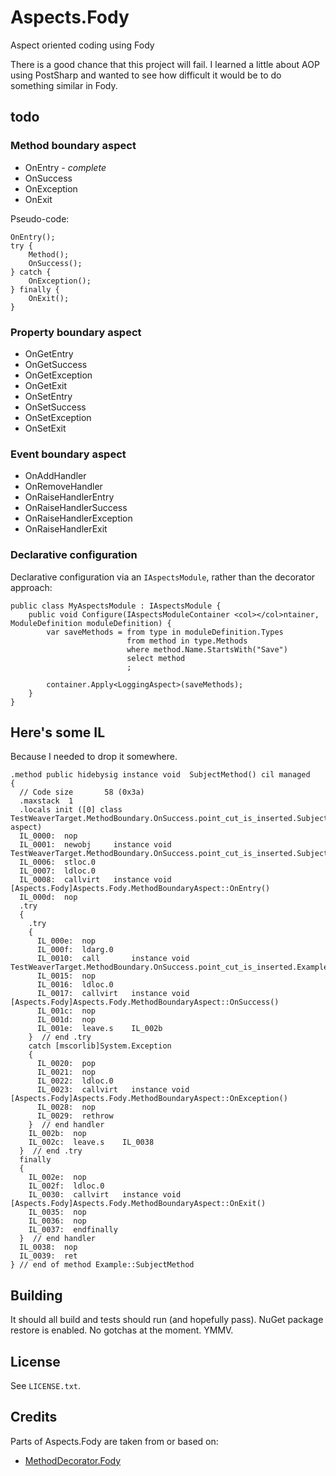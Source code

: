 Aspects.Fody
============

Aspect oriented coding using Fody

There is a good chance that this project will fail. I learned a little about AOP using PostSharp and wanted to see how difficult it would be to do something similar in Fody.


## todo

### Method boundary aspect

- OnEntry - *complete*
- OnSuccess
- OnException
- OnExit

Pseudo-code:

	OnEntry();
	try {
		Method();
		OnSuccess();
	} catch {
		OnException();
	} finally {
		OnExit();
	}


### Property boundary aspect

- OnGetEntry
- OnGetSuccess
- OnGetException
- OnGetExit
- OnSetEntry
- OnSetSuccess
- OnSetException
- OnSetExit

### Event boundary aspect

- OnAddHandler
- OnRemoveHandler
- OnRaiseHandlerEntry
- OnRaiseHandlerSuccess
- OnRaiseHandlerException
- OnRaiseHandlerExit


### Declarative configuration

Declarative configuration via an `IAspectsModule`, rather than the decorator approach:

	public class MyAspectsModule : IAspectsModule {
		public void Configure(IAspectsModuleContainer <col></col>ntainer, ModuleDefinition moduleDefinition) {
			var saveMethods = from type in moduleDefinition.Types
							  from method in type.Methods
							  where method.Name.StartsWith("Save")
							  select method
							  ;

			container.Apply<LoggingAspect>(saveMethods);
		}
	}

## Here's some IL
Because I needed to drop it somewhere.

	.method public hidebysig instance void  SubjectMethod() cil managed
	{
	  // Code size       58 (0x3a)
	  .maxstack  1
	  .locals init ([0] class TestWeaverTarget.MethodBoundary.OnSuccess.point_cut_is_inserted.SubjectOnSuccessAspect aspect)
	  IL_0000:  nop
	  IL_0001:  newobj     instance void TestWeaverTarget.MethodBoundary.OnSuccess.point_cut_is_inserted.SubjectOnSuccessAspect::.ctor()
	  IL_0006:  stloc.0
	  IL_0007:  ldloc.0
	  IL_0008:  callvirt   instance void [Aspects.Fody]Aspects.Fody.MethodBoundaryAspect::OnEntry()
	  IL_000d:  nop
	  .try
	  {
	    .try
	    {
	      IL_000e:  nop
	      IL_000f:  ldarg.0
	      IL_0010:  call       instance void TestWeaverTarget.MethodBoundary.OnSuccess.point_cut_is_inserted.Example::Payload()
	      IL_0015:  nop
	      IL_0016:  ldloc.0
	      IL_0017:  callvirt   instance void [Aspects.Fody]Aspects.Fody.MethodBoundaryAspect::OnSuccess()
	      IL_001c:  nop
	      IL_001d:  nop
	      IL_001e:  leave.s    IL_002b
	    }  // end .try
	    catch [mscorlib]System.Exception 
	    {
	      IL_0020:  pop
	      IL_0021:  nop
	      IL_0022:  ldloc.0
	      IL_0023:  callvirt   instance void [Aspects.Fody]Aspects.Fody.MethodBoundaryAspect::OnException()
	      IL_0028:  nop
	      IL_0029:  rethrow
	    }  // end handler
	    IL_002b:  nop
	    IL_002c:  leave.s    IL_0038
	  }  // end .try
	  finally
	  {
	    IL_002e:  nop
	    IL_002f:  ldloc.0
	    IL_0030:  callvirt   instance void [Aspects.Fody]Aspects.Fody.MethodBoundaryAspect::OnExit()
	    IL_0035:  nop
	    IL_0036:  nop
	    IL_0037:  endfinally
	  }  // end handler
	  IL_0038:  nop
	  IL_0039:  ret
	} // end of method Example::SubjectMethod




## Building
It should all build and tests should run (and hopefully pass). NuGet package restore is enabled. No gotchas at the moment. YMMV.


## License
See `LICENSE.txt`.


## Credits

Parts of Aspects.Fody are taken from or based on:

- [MethodDecorator.Fody](https://github.com/Fody/MethodDecorator)
